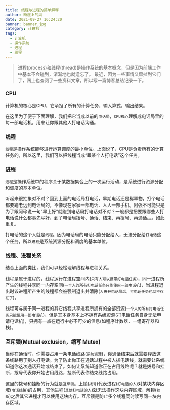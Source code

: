 ```yaml
---
title: 线程与进程的简单解释
author: 断崖上的风
date: 2021-09-27 16:24:20
banner: banner.jpg
category: 计算机
tags:
  - 计算机
  - 操作系统
  - 进程
  - 线程
---
```


> 进程(process)和线程(thread)是操作系统的基本概念，但是因为前端工作中基本不会碰到，渐渐地也就遗忘了。
最近，因为一些事情又牵扯到它们了，网上也查阅了一些资料文章，所以写一篇博客总结记录一下。

<!-- more -->

### CPU

计算机的核心是CPU，它承担了所有的计算任务，输入算式，输出结果。

在这里为了便于下面理解，我们把它当成以前的`电话局`，`CPU核心`理解成电话局里的每一部电话机，用来让你跟其他人打电话沟通。


### 线程

`线程`是操作系统能够进行运算调度的最小单位。上面说了，CPU是负责所有的计算任务的，所以这里，我们可以把线程当成“跟某个人打电话”这个任务。

### 进程

`进程`是操作系统中的程序关于某数据集合上的一次运行活动，是系统进行资源分配和调度的基本单位。

听起来很抽象对不对？回到上面的电话局打电话，早期电话还是稀罕物，打个电话都要跑老远到电话局的，不像现在家家一部电话、人人一部手机。阿强不可能只是为了跟阿珍说一句“早上好”就跑到电话局打电话对不对？一般都是把要跟哪些人打电话说什么都事先写好，到了电话局拨号、通话、结束、再拨号、再通话。。。如此重复。

打电话的这个人就是`线程`。因为电话局的电话只能分配给人，无法分配给`打电话`这个任务，所以`进程`是系统资源分配和调度的基本单位。

### 线程、进程关系

结合上面的类比，我们可以轻松理解线程与进程关系。

线程是属于进程的，线程运行在进程空间内(`只有人可以携带打电话任务`)，同一进程所产生的线程共享同一内存空间(`一个人的所有打电话任务只能使用一部电话机`)，当进程退出时该进程所产生的线程都会被强制退出并清除(`人离开电话局后，打电话任务也就不存在了`)。

线程可与属于同一进程的其它线程共享进程所拥有的全部资源(`一个人的所有打电话任务只能使用一部电话机`)，但是其本身基本上不拥有系统资源(打电话任务自身无法申请电话机)，只拥有一点在运行中必不可少的信息(如程序计数器、一组寄存器和栈)。

### 互斥锁(Mutual exclusion，缩写 Mutex)

当你在通话时，你需要占用一条电话线路(`系统资源`)，你通话结束后就需要释放这条线路用于别人打电话。为了防止你正在通话过程中被人拔电话线，就需要让系统知道你这次通话开始或结束了。如何让系统知道你正在占用线路呢？就是拨号和挂断，拨号代表你开始占用线路，挂断代表你结束线路占用。

这里的拨号和挂断的行为就是`互斥锁`。上锁(`拨号`)代表进程(`打电话的人`)对某块内存区域(`电话线路`)的占用，其他进程(`其他打电话的人`)就无法操作这块内存区域，解锁(`挂断`)之后其它进程才可以使用这块内存。互斥锁是防止多个线程同时读写同一块内存区域。
